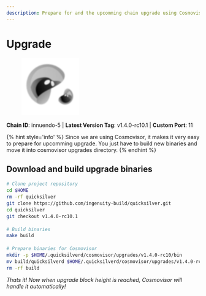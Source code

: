 ```yaml
---
description: Prepare for and the upcomming chain upgrade using Cosmovisor.
---
```


# Upgrade

<figure><img src="https://raw.githubusercontent.com/kj89/cosmos-images/main/logos/quicksilver.png" width="150" alt=""><figcaption></figcaption></figure>

**Chain ID**: innuendo-5 | **Latest Version Tag**: v1.4.0-rc10.1 | **Custom Port**: 11

{% hint style='info' %}
Since we are using Cosmovisor, it makes it very easy to prepare for upcomming upgrade.
You just have to build new binaries and move it into cosmovisor upgrades directory.
{% endhint %}

## Download and build upgrade binaries

```bash
# Clone project repository
cd $HOME
rm -rf quicksilver
git clone https://github.com/ingenuity-build/quicksilver.git
cd quicksilver
git checkout v1.4.0-rc10.1

# Build binaries
make build

# Prepare binaries for Cosmovisor
mkdir -p $HOME/.quicksilverd/cosmovisor/upgrades/v1.4.0-rc10/bin
mv build/quicksilverd $HOME/.quicksilverd/cosmovisor/upgrades/v1.4.0-rc10/bin/
rm -rf build
```

*Thats it! Now when upgrade block height is reached, Cosmovisor will handle it automatically!*
